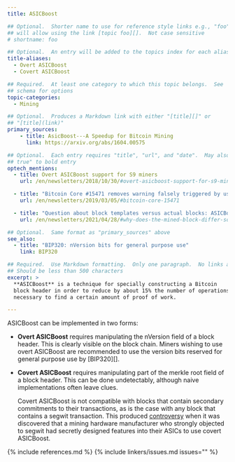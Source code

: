 ```yaml
---
title: ASICBoost

## Optional.  Shorter name to use for reference style links e.g., "foo"
## will allow using the link [topic foo][].  Not case sensitive
# shortname: foo

## Optional.  An entry will be added to the topics index for each alias
title-aliases:
  - Overt ASICBoost
  - Covert ASICBoost

## Required.  At least one category to which this topic belongs.  See
## schema for options
topic-categories:
  - Mining

## Optional.  Produces a Markdown link with either "[title][]" or
## "[title](link)"
primary_sources:
    - title: AsicBoost---A Speedup for Bitcoin Mining
      link: https://arxiv.org/abs/1604.00575

## Optional.  Each entry requires "title", "url", and "date".  May also use "feature:
## true" to bold entry
optech_mentions:
  - title: Overt ASICBoost support for S9 miners
    url: /en/newsletters/2018/10/30/#overt-asicboost-support-for-s9-miners

  - title: "Bitcoin Core #15471 removes warning falsely triggered by use of overt ASICBoost"
    url: /en/newsletters/2019/03/05/#bitcoin-core-15471

  - title: "Question about block templates versus actual blocks: ASICBoost explains one difference"
    url: /en/newsletters/2021/04/28/#why-does-the-mined-block-differ-so-much-from-the-block-template

## Optional.  Same format as "primary_sources" above
see_also:
  - title: "BIP320: nVersion bits for general purpose use"
    link: BIP320

## Required.  Use Markdown formatting.  Only one paragraph.  No links allowed.
## Should be less than 500 characters
excerpt: >
  **ASICBoost** is a technique for specially constructing a Bitcoin
  block header in order to reduce by about 15% the number of operations
  necessary to find a certain amount of proof of work.

---
```

ASICBoost can be implemented in two forms:

- **Overt ASICBoost** requires manipulating the nVersion field of a
  block header.  This is clearly visible on the block chain.  Miners
  wishing to use overt ASICBoost are recommended to use the version bits
  reserved for general purpose use by [BIP320][].

- **Covert ASICBoost** requires manipulating part of the merkle root
  field of a block header.  This can be done undetectably, although
  naive implementations often leave clues.

    Covert ASICBoost is not compatible with blocks that contain
    secondary commitments to their transactions, as is the case with any
    block that contains a segwit transaction.  This produced
    [controversy][segwit asicboost] when it was discovered that a mining
    hardware manufacturer who strongly objected to segwit had secretly
    designed features into their ASICs to use covert ASICBoost.

[segwit asicboost]: /en/topics/soft-fork-activation/#2016-7-bip9-bip148-and-bip91-the-bip141143-segwit-activation

{% include references.md %}
{% include linkers/issues.md issues="" %}
